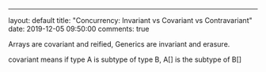 ---
layout: default
title:  "Concurrency: Invariant vs Covariant vs Contravariant"
date:   2019-12-05 09:50:00
comments: true


Arrays are covariant and reified, Generics are invariant and erasure.

covariant means if type A is subtype of type B, A[] is the subtype of B[]
